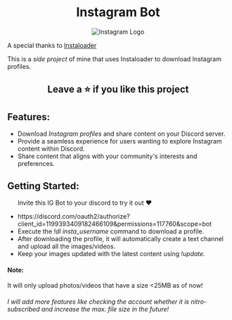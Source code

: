<h1 align="center">Instagram Bot</h1>
<div>
  <p align="center">
  <img src="https://github.com/F04C/Uploader/assets/81340347/e072a139-58e5-4ff5-ae0c-6d5d345462a6" alt="Instagram Logo">
</p>
  <p>
    A special thanks to 
    <a href = "https://github.com/instaloader/instaloader">Instaloader</a>
  </p>
</div>
<div>
  <p>This is a <em>side project</em> of mine that uses Instaloader to download Instagram profiles.</p>
</div>



<h2 align="center">Leave a ⭐ if you like this project</h2>


<h2>Features:</h2>
<div>
  <ul>
    <li>Download <em>Instagram profiles</em> and share content on your Discord server.</li>
    <li>Provide a seamless experience for users wanting to explore Instagram content within Discord.</li>
    <li>Share content that aligns with your community's interests and preferences.</li>
    </ul>
</div>

<h2>Getting Started:</h2>
<div>
  <ul>
    <p>Invite this IG Bot to your discord to try it out ❤️</p>
    <li>https://discord.com/oauth2/authorize?client_id=1199393409182466109&permissions=117760&scope=bot</li>
  <li>Execute the <em>!dl insta_username</em> command to download a profile.</li>
  <li>After downloading the profile, it will automatically create a text channel and upload all the images/videos.</li>
  <li>Keep your images updated with the latest content using <em>!update.</em></li>
  
  </ul>
  
</div>
<div>
  <h4>Note:</h4>
  <p>It will only upload photos/videos that have a size <25MB as of now!</p>

  <h6><bold>I will add more features like checking the account whether it is nitro-subscribed and increase the max. file size in the future!</bold></h6> 
</div>







